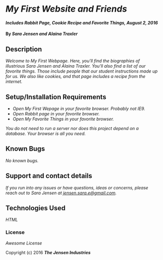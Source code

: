 # _My First Website and Friends_

#### _Includes Rabbit Page, Cookie Recipe and Favorite Things, August 2, 2016_

#### By _**Sara Jensen and Alaina Traxler**_

## Description

_Welcome to My First Webpage. Here, you'll find the biographies of illustrious Sara Jensen and Alaina Traxler. You'll also find a list of our favorite things. Those include people that our student instructions made up for us. We also like cookies, and that page includes a recipe from the internet._

## Setup/Installation Requirements

* _Open My First Wepage in your favorite browser. Probably not IE9._
* _Open Rabbit page in your favorite browser._
* _Open My Favorite Things in your favorite browser._

_You do not need to run a server nor does this project depend on a database. Your browser is all you need._

## Known Bugs

_No known bugs._

## Support and contact details

_If you run into any issues or have questions, ideas or concerns, please reach out to Sara Jensen at jensen.sara.e@gmail.com._

## Technologies Used

_HTML_

### License

*Awesome License*

Copyright (c) 2016 **_The Jensen Industries_**

